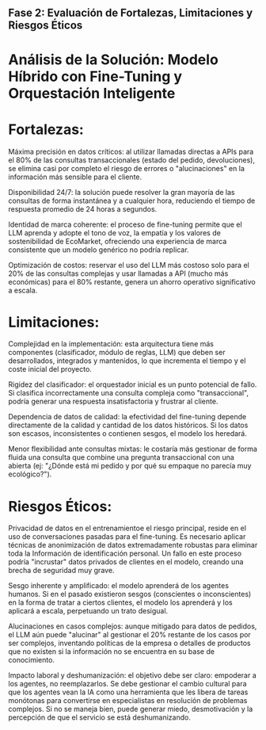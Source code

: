 ## Fase 2: Evaluación de Fortalezas, Limitaciones y Riesgos Éticos

# Análisis de la Solución: Modelo Híbrido con Fine-Tuning y Orquestación Inteligente

# Fortalezas:

Máxima precisión en datos críticos: al utilizar llamadas directas a APIs para el 80% de las consultas transaccionales (estado del pedido, devoluciones), se elimina casi por completo el riesgo de errores o "alucinaciones" en la información más sensible para el cliente.

Disponibilidad 24/7: la solución puede resolver la gran mayoría de las consultas de forma instantánea y a cualquier hora, reduciendo el tiempo de respuesta promedio de 24 horas a segundos.

Identidad de marca coherente: el proceso de fine-tuning permite que el LLM aprenda y adopte el tono de voz, la empatía y los valores de sostenibilidad de EcoMarket, ofreciendo una experiencia de marca consistente que un modelo genérico no podría replicar.

Optimización de costos: reservar el uso del LLM más costoso solo para el 20% de las consultas complejas y usar llamadas a API (mucho más económicas) para el 80% restante, genera un ahorro operativo significativo a escala.

# Limitaciones:

Complejidad en la implementación: esta arquitectura tiene más componentes (clasificador, módulo de reglas, LLM) que deben ser desarrollados, integrados y mantenidos, lo que incrementa el tiempo y el coste inicial del proyecto.

Rigidez del clasificador: el orquestador inicial es un punto potencial de fallo. Si clasifica incorrectamente una consulta compleja como "transaccional", podría generar una respuesta insatisfactoria y frustrar al cliente.

Dependencia de datos de calidad: la efectividad del fine-tuning depende directamente de la calidad y cantidad de los datos históricos. Si los datos son escasos, inconsistentes o contienen sesgos, el modelo los heredará.

Menor flexibilidad ante consultas mixtas: le costaría más gestionar de forma fluida una consulta que combine una pregunta transaccional con una abierta (ej: "¿Dónde está mi pedido y por qué su empaque no parecía muy ecológico?").

# Riesgos Éticos:

Privacidad de datos en el entrenamientoe el riesgo principal, reside en el uso de conversaciones pasadas para el fine-tuning. Es necesario aplicar técnicas de anonimización de datos extremadamente robustas para eliminar toda la Información de identificación personal. Un fallo en este proceso podría "incrustar" datos privados de clientes en el modelo, creando una brecha de seguridad muy grave.

Sesgo inherente y amplificado: el modelo aprenderá de los agentes humanos. Si en el pasado existieron sesgos (conscientes o inconscientes) en la forma de tratar a ciertos clientes, el modelo los aprenderá y los aplicará a escala, perpetuando un trato desigual.

Alucinaciones en casos complejos: aunque mitigado para datos de pedidos, el LLM aún puede "alucinar" al gestionar el 20% restante de los casos por ser complejos, inventando políticas de la empresa o detalles de productos que no existen si la información no se encuentra en su base de conocimiento.

Impacto laboral y deshumanización: el objetivo debe ser claro: empoderar a los agentes, no reemplazarlos. Se debe gestionar el cambio cultural para que los agentes vean la IA como una herramienta que les libera de tareas monótonas para convertirse en especialistas en resolución de problemas complejos. Si no se maneja bien, puede generar miedo, desmotivación y la percepción de que el servicio se está deshumanizando.
